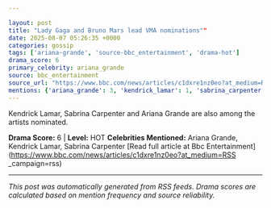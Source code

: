 ```yaml
---

layout: post
title: "Lady Gaga and Bruno Mars lead VMA nominations""
date: 2025-08-07 05:26:35 +0000
categories: gossip
tags: ['ariana-grande', 'source-bbc_entertainment', 'drama-hot']
drama_score: 6
primary_celebrity: ariana_grande
source: bbc_entertainment
source_url: "https://www.bbc.com/news/articles/c1dxre1nz0eo?at_medium=RSS&campaign=rss""
mentions: {'ariana_grande': 3, 'kendrick_lamar': 1, 'sabrina_carpenter': 2}
---
```


Kendrick Lamar, Sabrina Carpenter and Ariana Grande are also among the artists nominated.

**Drama Score:** 6 | **Level:** HOT **Celebrities Mentioned:** Ariana Grande, Kendrick Lamar, Sabrina Carpenter [Read full article at Bbc Entertainment](https://www.bbc.com/news/articles/c1dxre1nz0eo?at_medium=RSS _campaign=rss)

---

*This post was automatically generated from RSS feeds. Drama scores are calculated based on mention frequency and source reliability.*